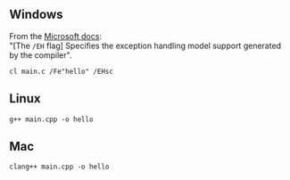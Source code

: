 ## Windows
From the [Microsoft docs](https://learn.microsoft.com/en-us/cpp/build/reference/eh-exception-handling-model?view=msvc-170):
<br/>
"[The `/EH` flag] Specifies the exception handling model support generated by the compiler".
```
cl main.c /Fe"hello" /EHsc
```

## Linux
```
g++ main.cpp -o hello
```

## Mac
```
clang++ main.cpp -o hello
```
